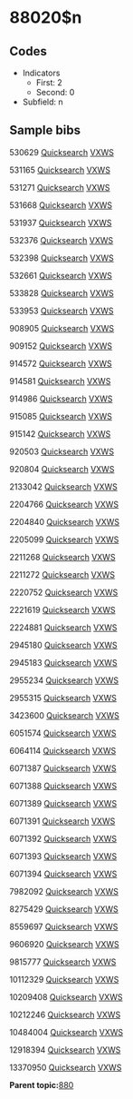 # 88020$n

## Codes

-   Indicators
    -   First: 2
    -   Second: 0
-   Subfield: n

## Sample bibs

530629 [Quicksearch](https://search.library.yale.edu/catalog/530629) [VXWS](http://prodorbis.library.yale.edu:7014/vxws/GetHoldingsService?bibId=530629)

531165 [Quicksearch](https://search.library.yale.edu/catalog/531165) [VXWS](http://prodorbis.library.yale.edu:7014/vxws/GetHoldingsService?bibId=531165)

531271 [Quicksearch](https://search.library.yale.edu/catalog/531271) [VXWS](http://prodorbis.library.yale.edu:7014/vxws/GetHoldingsService?bibId=531271)

531668 [Quicksearch](https://search.library.yale.edu/catalog/531668) [VXWS](http://prodorbis.library.yale.edu:7014/vxws/GetHoldingsService?bibId=531668)

531937 [Quicksearch](https://search.library.yale.edu/catalog/531937) [VXWS](http://prodorbis.library.yale.edu:7014/vxws/GetHoldingsService?bibId=531937)

532376 [Quicksearch](https://search.library.yale.edu/catalog/532376) [VXWS](http://prodorbis.library.yale.edu:7014/vxws/GetHoldingsService?bibId=532376)

532398 [Quicksearch](https://search.library.yale.edu/catalog/532398) [VXWS](http://prodorbis.library.yale.edu:7014/vxws/GetHoldingsService?bibId=532398)

532661 [Quicksearch](https://search.library.yale.edu/catalog/532661) [VXWS](http://prodorbis.library.yale.edu:7014/vxws/GetHoldingsService?bibId=532661)

533828 [Quicksearch](https://search.library.yale.edu/catalog/533828) [VXWS](http://prodorbis.library.yale.edu:7014/vxws/GetHoldingsService?bibId=533828)

533953 [Quicksearch](https://search.library.yale.edu/catalog/533953) [VXWS](http://prodorbis.library.yale.edu:7014/vxws/GetHoldingsService?bibId=533953)

908905 [Quicksearch](https://search.library.yale.edu/catalog/908905) [VXWS](http://prodorbis.library.yale.edu:7014/vxws/GetHoldingsService?bibId=908905)

909152 [Quicksearch](https://search.library.yale.edu/catalog/909152) [VXWS](http://prodorbis.library.yale.edu:7014/vxws/GetHoldingsService?bibId=909152)

914572 [Quicksearch](https://search.library.yale.edu/catalog/914572) [VXWS](http://prodorbis.library.yale.edu:7014/vxws/GetHoldingsService?bibId=914572)

914581 [Quicksearch](https://search.library.yale.edu/catalog/914581) [VXWS](http://prodorbis.library.yale.edu:7014/vxws/GetHoldingsService?bibId=914581)

914986 [Quicksearch](https://search.library.yale.edu/catalog/914986) [VXWS](http://prodorbis.library.yale.edu:7014/vxws/GetHoldingsService?bibId=914986)

915085 [Quicksearch](https://search.library.yale.edu/catalog/915085) [VXWS](http://prodorbis.library.yale.edu:7014/vxws/GetHoldingsService?bibId=915085)

915142 [Quicksearch](https://search.library.yale.edu/catalog/915142) [VXWS](http://prodorbis.library.yale.edu:7014/vxws/GetHoldingsService?bibId=915142)

920503 [Quicksearch](https://search.library.yale.edu/catalog/920503) [VXWS](http://prodorbis.library.yale.edu:7014/vxws/GetHoldingsService?bibId=920503)

920804 [Quicksearch](https://search.library.yale.edu/catalog/920804) [VXWS](http://prodorbis.library.yale.edu:7014/vxws/GetHoldingsService?bibId=920804)

2133042 [Quicksearch](https://search.library.yale.edu/catalog/2133042) [VXWS](http://prodorbis.library.yale.edu:7014/vxws/GetHoldingsService?bibId=2133042)

2204766 [Quicksearch](https://search.library.yale.edu/catalog/2204766) [VXWS](http://prodorbis.library.yale.edu:7014/vxws/GetHoldingsService?bibId=2204766)

2204840 [Quicksearch](https://search.library.yale.edu/catalog/2204840) [VXWS](http://prodorbis.library.yale.edu:7014/vxws/GetHoldingsService?bibId=2204840)

2205099 [Quicksearch](https://search.library.yale.edu/catalog/2205099) [VXWS](http://prodorbis.library.yale.edu:7014/vxws/GetHoldingsService?bibId=2205099)

2211268 [Quicksearch](https://search.library.yale.edu/catalog/2211268) [VXWS](http://prodorbis.library.yale.edu:7014/vxws/GetHoldingsService?bibId=2211268)

2211272 [Quicksearch](https://search.library.yale.edu/catalog/2211272) [VXWS](http://prodorbis.library.yale.edu:7014/vxws/GetHoldingsService?bibId=2211272)

2220752 [Quicksearch](https://search.library.yale.edu/catalog/2220752) [VXWS](http://prodorbis.library.yale.edu:7014/vxws/GetHoldingsService?bibId=2220752)

2221619 [Quicksearch](https://search.library.yale.edu/catalog/2221619) [VXWS](http://prodorbis.library.yale.edu:7014/vxws/GetHoldingsService?bibId=2221619)

2224881 [Quicksearch](https://search.library.yale.edu/catalog/2224881) [VXWS](http://prodorbis.library.yale.edu:7014/vxws/GetHoldingsService?bibId=2224881)

2945180 [Quicksearch](https://search.library.yale.edu/catalog/2945180) [VXWS](http://prodorbis.library.yale.edu:7014/vxws/GetHoldingsService?bibId=2945180)

2945183 [Quicksearch](https://search.library.yale.edu/catalog/2945183) [VXWS](http://prodorbis.library.yale.edu:7014/vxws/GetHoldingsService?bibId=2945183)

2955234 [Quicksearch](https://search.library.yale.edu/catalog/2955234) [VXWS](http://prodorbis.library.yale.edu:7014/vxws/GetHoldingsService?bibId=2955234)

2955315 [Quicksearch](https://search.library.yale.edu/catalog/2955315) [VXWS](http://prodorbis.library.yale.edu:7014/vxws/GetHoldingsService?bibId=2955315)

3423600 [Quicksearch](https://search.library.yale.edu/catalog/3423600) [VXWS](http://prodorbis.library.yale.edu:7014/vxws/GetHoldingsService?bibId=3423600)

6051574 [Quicksearch](https://search.library.yale.edu/catalog/6051574) [VXWS](http://prodorbis.library.yale.edu:7014/vxws/GetHoldingsService?bibId=6051574)

6064114 [Quicksearch](https://search.library.yale.edu/catalog/6064114) [VXWS](http://prodorbis.library.yale.edu:7014/vxws/GetHoldingsService?bibId=6064114)

6071387 [Quicksearch](https://search.library.yale.edu/catalog/6071387) [VXWS](http://prodorbis.library.yale.edu:7014/vxws/GetHoldingsService?bibId=6071387)

6071388 [Quicksearch](https://search.library.yale.edu/catalog/6071388) [VXWS](http://prodorbis.library.yale.edu:7014/vxws/GetHoldingsService?bibId=6071388)

6071389 [Quicksearch](https://search.library.yale.edu/catalog/6071389) [VXWS](http://prodorbis.library.yale.edu:7014/vxws/GetHoldingsService?bibId=6071389)

6071391 [Quicksearch](https://search.library.yale.edu/catalog/6071391) [VXWS](http://prodorbis.library.yale.edu:7014/vxws/GetHoldingsService?bibId=6071391)

6071392 [Quicksearch](https://search.library.yale.edu/catalog/6071392) [VXWS](http://prodorbis.library.yale.edu:7014/vxws/GetHoldingsService?bibId=6071392)

6071393 [Quicksearch](https://search.library.yale.edu/catalog/6071393) [VXWS](http://prodorbis.library.yale.edu:7014/vxws/GetHoldingsService?bibId=6071393)

6071394 [Quicksearch](https://search.library.yale.edu/catalog/6071394) [VXWS](http://prodorbis.library.yale.edu:7014/vxws/GetHoldingsService?bibId=6071394)

7982092 [Quicksearch](https://search.library.yale.edu/catalog/7982092) [VXWS](http://prodorbis.library.yale.edu:7014/vxws/GetHoldingsService?bibId=7982092)

8275429 [Quicksearch](https://search.library.yale.edu/catalog/8275429) [VXWS](http://prodorbis.library.yale.edu:7014/vxws/GetHoldingsService?bibId=8275429)

8559697 [Quicksearch](https://search.library.yale.edu/catalog/8559697) [VXWS](http://prodorbis.library.yale.edu:7014/vxws/GetHoldingsService?bibId=8559697)

9606920 [Quicksearch](https://search.library.yale.edu/catalog/9606920) [VXWS](http://prodorbis.library.yale.edu:7014/vxws/GetHoldingsService?bibId=9606920)

9815777 [Quicksearch](https://search.library.yale.edu/catalog/9815777) [VXWS](http://prodorbis.library.yale.edu:7014/vxws/GetHoldingsService?bibId=9815777)

10112329 [Quicksearch](https://search.library.yale.edu/catalog/10112329) [VXWS](http://prodorbis.library.yale.edu:7014/vxws/GetHoldingsService?bibId=10112329)

10209408 [Quicksearch](https://search.library.yale.edu/catalog/10209408) [VXWS](http://prodorbis.library.yale.edu:7014/vxws/GetHoldingsService?bibId=10209408)

10212246 [Quicksearch](https://search.library.yale.edu/catalog/10212246) [VXWS](http://prodorbis.library.yale.edu:7014/vxws/GetHoldingsService?bibId=10212246)

10484004 [Quicksearch](https://search.library.yale.edu/catalog/10484004) [VXWS](http://prodorbis.library.yale.edu:7014/vxws/GetHoldingsService?bibId=10484004)

12918394 [Quicksearch](https://search.library.yale.edu/catalog/12918394) [VXWS](http://prodorbis.library.yale.edu:7014/vxws/GetHoldingsService?bibId=12918394)

13370950 [Quicksearch](https://search.library.yale.edu/catalog/13370950) [VXWS](http://prodorbis.library.yale.edu:7014/vxws/GetHoldingsService?bibId=13370950)

**Parent topic:**[880](../../tags/880/880.md)

